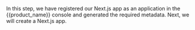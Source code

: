 
In this step, we have registered our Next.js app as an application in the {{product_name}} console and generated the required metadata. Next, we will create a Next.js app.
